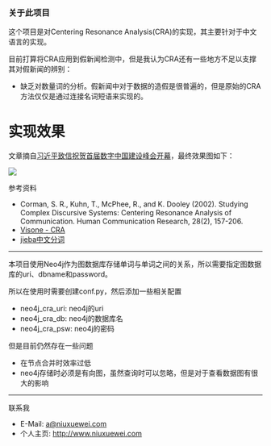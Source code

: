 ### 关于此项目

这个项目是对Centering Resonance Analysis(CRA)的实现，其主要针对于中文语言的实现。

目前打算将CRA应用到假新闻检测中，但是我认为CRA还有一些地方不足以支撑其对假新闻的辨别：

- 缺乏对数量词的分析。假新闻中对于数据的造假是很普遍的，但是原始的CRA方法仅仅是通过连接名词短语来实现的。

# 实现效果

文章摘自[习近平致信祝贺首届数字中国建设峰会开幕](http://www.xinhuanet.com/2018-04/22/c_1122722221.htm)，最终效果图如下：

<image src="http://res.niuxuewei.com/graph.svg"/>

参考资料

- Corman, S. R., Kuhn, T., McPhee, R., and K. Dooley (2002). Studying Complex Discursive Systems: Centering Resonance Analysis of Communication. Human Communication Research, 28(2), 157-206.
- [Visone - CRA](http://visone.info/wiki/index.php/CRA)
- [jieba中文分词](https://github.com/fxsjy/jieba)

---

本项目使用Neo4j作为图数据库存储单词与单词之间的关系，所以需要指定图数据库的uri、dbname和password。

所以在使用时需要创建conf.py，然后添加一些相关配置

- neo4j_cra_uri: neo4j的uri
- neo4j_cra_db: neo4j的数据库名
- neo4j_cra_psw: neo4j的密码

但是目前仍然存在一些问题

- 在节点合并时效率过低
- neo4j存储时必须是有向图，虽然查询时可以忽略，但是对于查看数据图有很大的影响

---

联系我

- E-Mail: a@niuxuewei.com
- 个人主页: http://www.niuxuewei.com
